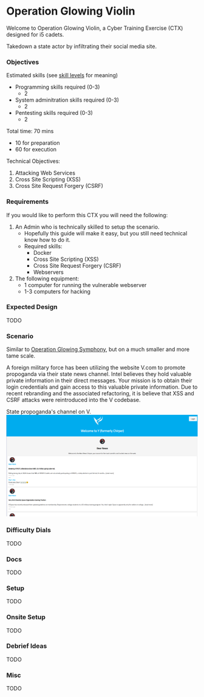 # Operation Glowing Violin

Welcome to Operation Glowing Violin, a Cyber Training Exercise (CTX) designed for i5 cadets.

Takedown a state actor by infiltrating their social media site.

### Objectives

Estimated skills (see [skill levels](https://github.com/CyberTrainingExercise/Docs/blob/master/ctx_requirements.md) for meaning)
- Programming skills required (0-3)
    - 2
- System adminitration skills required (0-3)
    - 2
- Pentesting skills required (0-3)
    - 2

Total time: 70 mins
 - 10 for preparation
 - 60 for execution

Technical Objectives:
1. Attacking Web Services
1. Cross Site Scripting (XSS)
1. Cross Site Request Forgery (CSRF)

### Requirements

If you would like to perform this CTX you will need the following:

1. An Admin who is technically skilled to setup the scenario.
    - Hopefully this guide will make it easy, but you still need technical know how to do it.
    - Required skills:
        - Docker
        - Cross Site Scripting (XSS)
        - Cross Site Request Forgery (CSRF)
        - Webservers
2. The following equipment:
    - 1 computer for running the vulnerable webserver
    - 1-3 computers for hacking

### Expected Design

TODO

### Scenario

Similar to [Operation Glowing Symphony](https://cyberlaw.ccdcoe.org/wiki/Operation_Glowing_Symphony_(2016)), but on a much smaller and more tame scale.

A foreign military force has been utilizing the website V.com to promote propoganda via their state news channel. Intel believes they hold valuable private information in their direct messages. Your mission is to obtain their login credentials and gain access to this valuable private information. Due to recent rebranding and the associated refactoring, it is believe that XSS and CSRF attacks were reintroduced into the V codebase.

State propoganda's channel on V.
![image](images/demo.png)

### Difficulty Dials

TODO

### Docs

TODO

### Setup

TODO

### Onsite Setup

TODO

### Debrief Ideas

TODO

### Misc

TODO